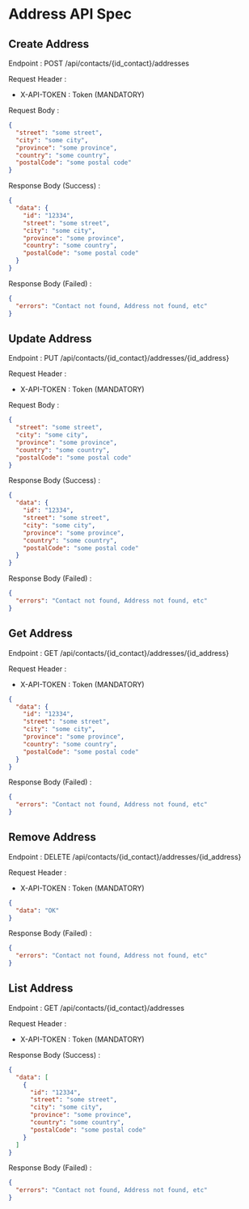 # Address API Spec

## Create Address

Endpoint : POST /api/contacts/{id_contact}/addresses

Request Header :

- X-API-TOKEN : Token (MANDATORY)

Request Body :

```json
{
  "street": "some street",
  "city": "some city",
  "province": "some province",
  "country": "some country",
  "postalCode": "some postal code"
}
```

Response Body (Success) :

```json
{
  "data": {
    "id": "12334",
    "street": "some street",
    "city": "some city",
    "province": "some province",
    "country": "some country",
    "postalCode": "some postal code"
  }
}
```

Response Body (Failed) :

```json
{
  "errors": "Contact not found, Address not found, etc"
}
```

## Update Address

Endpoint : PUT /api/contacts/{id_contact}/addresses/{id_address}

Request Header :

- X-API-TOKEN : Token (MANDATORY)

Request Body :

```json
{
  "street": "some street",
  "city": "some city",
  "province": "some province",
  "country": "some country",
  "postalCode": "some postal code"
}
```

Response Body (Success) :

```json
{
  "data": {
    "id": "12334",
    "street": "some street",
    "city": "some city",
    "province": "some province",
    "country": "some country",
    "postalCode": "some postal code"
  }
}
```

Response Body (Failed) :

```json
{
  "errors": "Contact not found, Address not found, etc"
}
```

## Get Address

Endpoint : GET /api/contacts/{id_contact}/addresses/{id_address}

Request Header :

- X-API-TOKEN : Token (MANDATORY)

```json
{
  "data": {
    "id": "12334",
    "street": "some street",
    "city": "some city",
    "province": "some province",
    "country": "some country",
    "postalCode": "some postal code"
  }
}
```

Response Body (Failed) :

```json
{
  "errors": "Contact not found, Address not found, etc"
}
```

## Remove Address

Endpoint : DELETE /api/contacts/{id_contact}/addresses/{id_address}

Request Header :

- X-API-TOKEN : Token (MANDATORY)

```json
{
  "data": "OK"
}
```

Response Body (Failed) :

```json
{
  "errors": "Contact not found, Address not found, etc"
}
```

## List Address

Endpoint : GET /api/contacts/{id_contact}/addresses

Request Header :

- X-API-TOKEN : Token (MANDATORY)

Response Body (Success) :

```json
{
  "data": [
    {
      "id": "12334",
      "street": "some street",
      "city": "some city",
      "province": "some province",
      "country": "some country",
      "postalCode": "some postal code"
    }
  ]
}
```

Response Body (Failed) :

```json
{
  "errors": "Contact not found, Address not found, etc"
}
```
